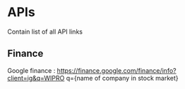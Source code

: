 # APIs
Contain list of all API links

## Finance
  Google finance :
  https://finance.google.com/finance/info?client=ig&q=WIPRO
  q={name of company in stock market}
